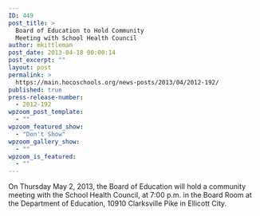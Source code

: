 ```yaml
---
ID: 449
post_title: >
  Board of Education to Hold Community
  Meeting with School Health Council
author: mkittleman
post_date: 2013-04-18 00:00:14
post_excerpt: ""
layout: post
permalink: >
  https://main.hocoschools.org/news-posts/2013/04/2012-192/
published: true
press-release-number:
  - 2012-192
wpzoom_post_template:
  - ""
wpzoom_featured_show:
  - "Don't Show"
wpzoom_gallery_show:
  - ""
wpzoom_is_featured:
  - ""
---
```

On Thursday May 2, 2013, the Board of Education will hold a community meeting with the School Health Council, at 7:00 p.m. in the Board Room at the Department of Education, 10910 Clarksville Pike in Ellicott City.